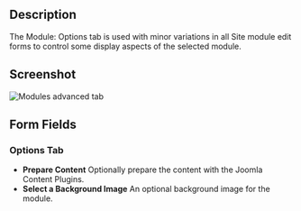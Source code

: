 <!-- Filename: Help6.x:Modules_Options_Tab / Display title: Modules: Options Tab -->

## Description

The Module: Options tab is used with minor variations in all Site 
module edit forms to control some display aspects of the selected module.

## Screenshot

![Modules advanced tab](../../../en/images/modules/modules-custom-options-tab.png)

## Form Fields

### Options Tab

* **Prepare Content** Optionally prepare the content with the Joomla Content 
  Plugins.
* **Select a Background Image** An optional background image for the module.
